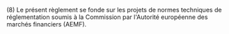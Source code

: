 (8) Le présent règlement se fonde sur les projets de normes techniques de réglementation soumis à la Commission par l'Autorité européenne des marchés financiers (AEMF).
